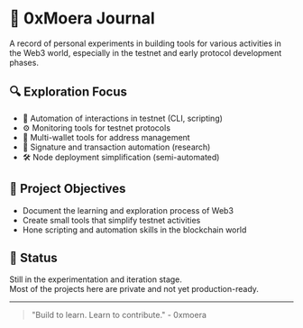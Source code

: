 # 🧠 0xMoera Journal

A record of personal experiments in building tools for various activities in the Web3 world, especially in the testnet and early protocol development phases.

## 🔍 Exploration Focus

- 🧪 Automation of interactions in testnet (CLI, scripting)
- ⚙️ Monitoring tools for testnet protocols
- 👛 Multi-wallet tools for address management
- 🔐 Signature and transaction automation (research)
- 🛠️ Node deployment simplification (semi-automated)

## 🎯 Project Objectives

- Document the learning and exploration process of Web3
- Create small tools that simplify testnet activities
- Hone scripting and automation skills in the blockchain world

## 🚧 Status

Still in the experimentation and iteration stage.  
Most of the projects here are private and not yet production-ready.

---

> "Build to learn. Learn to contribute." - 0xmoera

